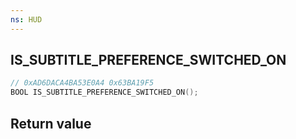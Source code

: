 ```yaml
---
ns: HUD
---
```

## IS_SUBTITLE_PREFERENCE_SWITCHED_ON

```c
// 0xAD6DACA4BA53E0A4 0x63BA19F5
BOOL IS_SUBTITLE_PREFERENCE_SWITCHED_ON();
```


## Return value
